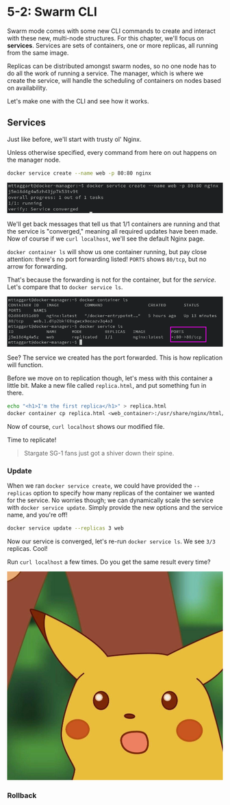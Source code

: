 # 5-2: Swarm CLI

Swarm mode comes with some new CLI commands to create and interact with these new, multi-node structures. For this chapter, we'll focus on **services**. Services are sets of containers, one or more replicas, all running from the same image.

Replicas can be distributed amongst swarm nodes, so no one node has to do all the work of running a service. The manager, which is where we create the service, will handle the scheduling of containers on nodes based on availability.

Let's make one with the CLI and see how it works.

## Services

Just like before, we'll start with trusty ol' Nginx.

Unless otherwise specified, every command from here on out happens on the manager node.

```bash
docker service create --name web -p 80:80 nginx
```

![5-2_web](../img/5-2_web.png)

We'll get back messages that tell us that 1/1 containers are running and that the service is "converged," meaning all required updates have been made. Now of course if we `curl localhost`, we'll see the default Nginx page. 

`docker container ls` will show us one container running, but pay close attention: there's no port forwarding listed! `PORTS` shows `80/tcp`, but no arrow for forwarding.

That's because the forwarding is not for the container, but for the _service_. Let's compare that to `docker service ls`.

![5-2_service-ls](../img/5-2_service-ls.png)

See? The service we created has the port forwarded. This is how replication will function.

Before we move on to replication though, let's mess with this container a little bit. Make a new file called `replica.html`, and put something fun in there.

```bash
echo "<h1>I'm the first replica</h1>" > replica.html
docker container cp replica.html <web_container>:/usr/share/nginx/html/index.html
```

Now of course, `curl localhost` shows our modified file.

Time to replicate!

> Stargate SG-1 fans just got a shiver down their spine.

### Update

When we ran `docker service create`, we could have provided the `--replicas` option to specify how many replicas of the container we wanted for the service. No worries though; we can dynamically scale the service with `docker service update`. Simply provide the new options and the service name, and you're off!

```bash
docker service update --replicas 3 web
```

Now our service is converged, let's re-run `docker service ls`. We see `3/3` replicas. Cool!

Run `curl localhost` a few times. Do you get the same result every time?

![pikachu](../img/pika.jpg)

### Rollback

